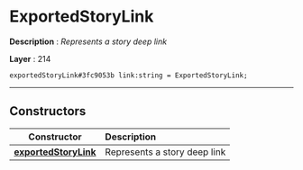 # ExportedStoryLink

**Description** : *Represents a story deep link*

**Layer** : 214

```tl
exportedStoryLink#3fc9053b link:string = ExportedStoryLink;
```

---

## Constructors

| Constructor | Description |
| :---: | :--- |
| [**exportedStoryLink**](constructor/exportedStoryLink) | Represents a story deep link |